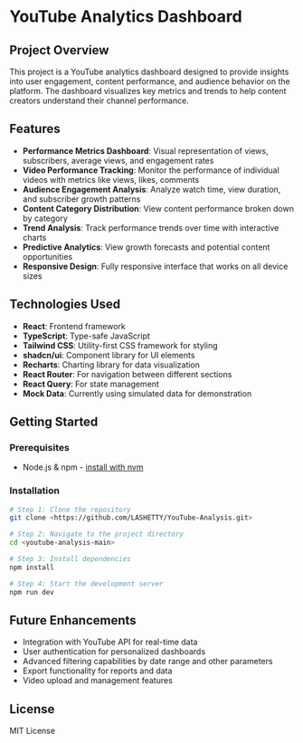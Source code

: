 
# YouTube Analytics Dashboard

## Project Overview

This project is a YouTube analytics dashboard designed to provide insights into user engagement, content performance, and audience behavior on the platform. The dashboard visualizes key metrics and trends to help content creators understand their channel performance.

## Features

- **Performance Metrics Dashboard**: Visual representation of views, subscribers, average views, and engagement rates
- **Video Performance Tracking**: Monitor the performance of individual videos with metrics like views, likes, comments
- **Audience Engagement Analysis**: Analyze watch time, view duration, and subscriber growth patterns
- **Content Category Distribution**: View content performance broken down by category
- **Trend Analysis**: Track performance trends over time with interactive charts
- **Predictive Analytics**: View growth forecasts and potential content opportunities
- **Responsive Design**: Fully responsive interface that works on all device sizes

## Technologies Used

- **React**: Frontend framework
- **TypeScript**: Type-safe JavaScript
- **Tailwind CSS**: Utility-first CSS framework for styling
- **shadcn/ui**: Component library for UI elements
- **Recharts**: Charting library for data visualization
- **React Router**: For navigation between different sections
- **React Query**: For state management
- **Mock Data**: Currently using simulated data for demonstration

## Getting Started

### Prerequisites

- Node.js & npm - [install with nvm](https://github.com/nvm-sh/nvm#installing-and-updating)

### Installation

```sh
# Step 1: Clone the repository
git clone <https://github.com/LASHETTY/YouTube-Analysis.git>

# Step 2: Navigate to the project directory
cd <youtube-analysis-main>

# Step 3: Install dependencies
npm install

# Step 4: Start the development server
npm run dev
```

## Future Enhancements

- Integration with YouTube API for real-time data
- User authentication for personalized dashboards
- Advanced filtering capabilities by date range and other parameters
- Export functionality for reports and data
- Video upload and management features

## License

MIT License
